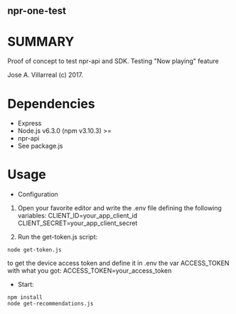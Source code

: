 npr-one-test
--------------------------------------

SUMMARY
========
Proof of concept to test npr-api and SDK.
Testing "Now playing" feature

Jose A. Villarreal (c) 2017.


Dependencies
============
- Express
- Node.js v6.3.0 (npm v3.10.3) >=
- npr-api
- See package.js

Usage
===========
- Configuration
1. Open your favorite editor and write the .env file defining the
following variables:
CLIENT_ID=your_app_client_id
CLIENT_SECRET=your_app_client_secret

2. Run the get-token.js script:
```
node get-token.js
```
to get the device access token
and define it in .env the var ACCESS_TOKEN with what you got:
ACCESS_TOKEN=your_access_token

-  Start:
```
npm install
node get-recommendations.js
```
